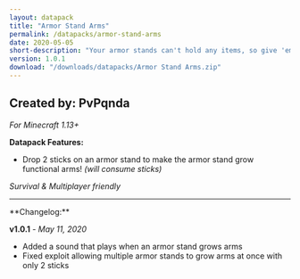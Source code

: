 ```yaml
---
layout: datapack
title: "Armor Stand Arms"
permalink: /datapacks/armor-stand-arms
date: 2020-05-05
short-description: "Your armor stands can't hold any items, so give 'em a hand! Or, two of them?"
version: 1.0.1
download: "/downloads/datapacks/Armor Stand Arms.zip"
---
```

Created by: PvPqnda
-
*For Minecraft 1.13+*

**Datapack Features:**

- Drop 2 sticks on an armor stand to make the armor stand grow functional arms! *(will consume sticks)*

*Survival & Multiplayer friendly*
<hr>
**Changelog:**

**v1.0.1** - *May 11, 2020*

- Added a sound that plays when an armor stand grows arms
- Fixed exploit allowing multiple armor stands to grow arms at once with only 2 sticks